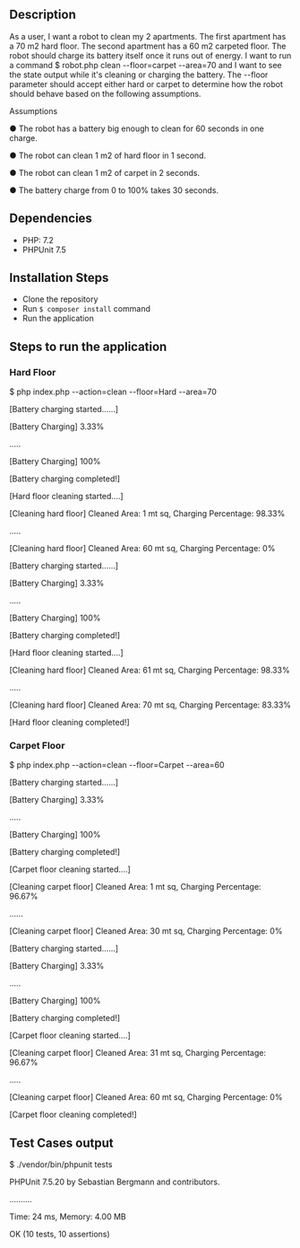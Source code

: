 ## Description

As a user, I want a robot to clean my 2 apartments. The first apartment has a 70 m2 hard floor.
The second apartment has a 60 m2 carpeted floor. The robot should charge its battery itself
once it runs out of energy.
I want to run a command $ robot.php clean --floor=carpet --area=70 and I want
to see the state output while it's cleaning or charging the battery. The --floor parameter
should accept either hard or carpet to determine how the robot should behave based on the
following assumptions.

Assumptions

● The robot has a battery big enough to clean for 60 seconds in one charge.

● The robot can clean 1 m2 of hard floor in 1 second.

● The robot can clean 1 m2 of carpet in 2 seconds.

● The battery charge from 0 to 100% takes 30 seconds.

## Dependencies
- PHP: 7.2
- PHPUnit 7.5

## Installation Steps
- Clone the repository
- Run `$ composer install` command
- Run the application

## Steps to run the application

### Hard Floor
$ php index.php --action=clean --floor=Hard --area=70

[Battery charging started......]

[Battery Charging] 3.33%

.....

[Battery Charging] 100%

[Battery charging completed!]

[Hard floor cleaning started....]

[Cleaning hard floor] Cleaned Area: 1 mt sq, Charging Percentage: 98.33%

.....

[Cleaning hard floor] Cleaned Area: 60 mt sq, Charging Percentage: 0%

[Battery charging started......]

[Battery Charging] 3.33%

.....

[Battery Charging] 100%

[Battery charging completed!]

[Hard floor cleaning started....]

[Cleaning hard floor] Cleaned Area: 61 mt sq, Charging Percentage: 98.33%

.....

[Cleaning hard floor] Cleaned Area: 70 mt sq, Charging Percentage: 83.33%

[Hard floor cleaning completed!]

### Carpet Floor
$ php index.php --action=clean --floor=Carpet --area=60

[Battery charging started......]

[Battery Charging] 3.33%

.....

[Battery Charging] 100%

[Battery charging completed!]

[Carpet floor cleaning started....]

[Cleaning carpet floor] Cleaned Area: 1 mt sq, Charging Percentage: 96.67%

......

[Cleaning carpet floor] Cleaned Area: 30 mt sq, Charging Percentage: 0%

[Battery charging started......]

[Battery Charging] 3.33%

.....

[Battery Charging] 100%

[Battery charging completed!]

[Carpet floor cleaning started....]

[Cleaning carpet floor] Cleaned Area: 31 mt sq, Charging Percentage: 96.67%

.....

[Cleaning carpet floor] Cleaned Area: 60 mt sq, Charging Percentage: 0%

[Carpet floor cleaning completed!]

## Test Cases output
$ ./vendor/bin/phpunit tests

PHPUnit 7.5.20 by Sebastian Bergmann and contributors.

..........

Time: 24 ms, Memory: 4.00 MB

OK (10 tests, 10 assertions)

